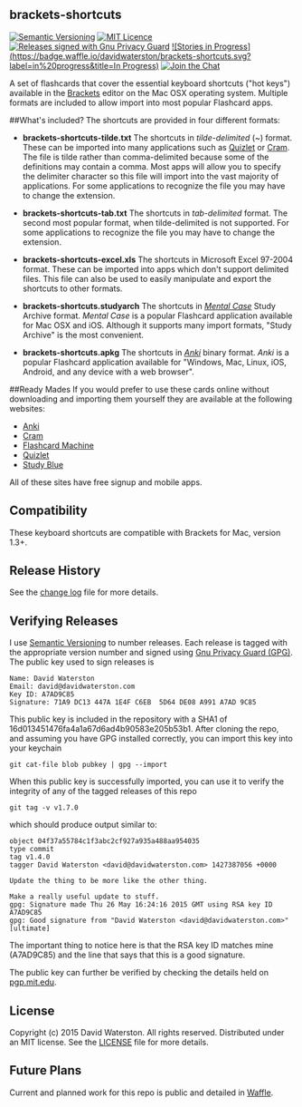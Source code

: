 ## brackets-shortcuts

[![Semantic Versioning](https://img.shields.io/badge/semver-1.1.0-lightgrey.svg)](http://semver.org)
[![MIT Licence](http://img.shields.io/badge/license-MIT-blue.svg)](https://github.com/davidwaterston/brackets-shortcuts/blob/master/LICENSE)
[![Releases signed with Gnu Privacy Guard](https://img.shields.io/badge/gpg-signed-green.svg)](#verifying-releases)
[![Stories in Progress](https://badge.waffle.io/davidwaterston/brackets-shortcuts.svg?label=in%20progress&title=In Progress)](http://waffle.io/davidwaterston/brackets-shortcuts)
[![Join the Chat](https://badges.gitter.im/Join%20Chat.svg)](https://gitter.im/davidwaterston/brackets-shortcuts)


A set of flashcards that cover the essential keyboard shortcuts ("hot keys") available in the [Brackets](http://brackets.io/) editor on the Mac OSX operating system. Multiple formats are included to allow import into most popular Flashcard apps.


##What's included?
The shortcuts are provided in four different formats:

- **brackets-shortcuts-tilde.txt**
The shortcuts in *tilde-delimited* (~) format. These can be imported into many applications such as [Quizlet](http://quizlet.com) or [Cram](http://www.cram.com).
The file is tilde rather than comma-delimited because some of the definitions may contain a comma. Most apps will allow you to specify the delimiter character so this file will import into the vast majority of applications.
For some applications to recognize the file you may have to change the extension.

- **brackets-shortcuts-tab.txt**
The shortcuts in *tab-delimited* format. The second most popular format, when tilde-delimited is not supported.
For some applications to recognize the file you may have to change the extension.

- **brackets-shortcuts-excel.xls**
The shortcuts in Microsoft Excel 97-2004 format. These can be imported into apps which don't support delimited files.
This file can also be used to easily manipulate and export the shortcuts to other formats.

- **brackets-shortcuts.studyarch**
The shortcuts in [*Mental Case*](http://www.mentalcaseapp.com) Study Archive format. *Mental Case* is a popular Flashcard application available for Mac OSX and iOS. Although it supports many import formats, "Study Archive" is the most convenient.

- **brackets-shortcuts.apkg**
The shortcuts in [*Anki*](http://ankisrs.net/) binary format. *Anki* is a popular Flashcard application available for "Windows, Mac, Linux, iOS, Android, and any device with a web browser".


##Ready Mades
If you would prefer to use these cards online without downloading and importing them yourself they are available at the following websites:

* [Anki](https://ankiweb.net/shared/info/1533444539)
* [Cram](http://www.cram.com/flashcards/brackets-for-mac-version-13-5842118)
* [Flashcard Machine](http://www.flashcardmachine.com/flashcards/?topic_id=3247613)
* [Quizlet](https://quizlet.com/82915780/brackets-for-mac-version-13-flash-cards)
* [Study Blue](https://www.studyblue.com/#flashcard/view/14662571)

All of these sites have free signup and mobile apps.


## Compatibility
These keyboard shortcuts are compatible with Brackets for Mac, version 1.3+.


## Release History
See the [change log](https://github.com/davidwaterston/brackets-shortcuts/blob/master/CHANGELOG.md) file for more details.


## Verifying Releases
I use <a href="http://semver.org" target="_blank" alt="Semantic Versioning">Semantic Versioning</a> to number releases. Each release is tagged with the appropriate version number and signed using <a href="https://www.gnupg.org" target="_blank" alt="Gnu Privacy Guard (GPG)">Gnu Privacy Guard (GPG)</a>. The public key used to sign releases is
```
Name: David Waterston
Email: david@davidwaterston.com
Key ID: A7AD9C85
Signature: 71A9 DC13 447A 1E4F C6EB  5D64 DE08 A991 A7AD 9C85
```
This public key is included in the repository with a SHA1 of 16d013451476fa4a1a67d6ad4b90583e205b53b1.
After cloning the repo, and assuming you have GPG installed correctly, you can import this key into your keychain
```
git cat-file blob pubkey | gpg --import
```
When this public key is successfully imported, you can use it to verify the integrity of any of the tagged releases of this repo
```
git tag -v v1.7.0
```
which should produce output similar to:
```
object 04f37a55784c1f3abc2cf927a935a488aa954035
type commit
tag v1.4.0
tagger David Waterston <david@davidwaterston.com> 1427387056 +0000

Update the thing to be more like the other thing.

Make a really useful update to stuff.
gpg: Signature made Thu 26 May 16:24:16 2015 GMT using RSA key ID A7AD9C85
gpg: Good signature from "David Waterston <david@davidwaterston.com>" [ultimate]
```
The important thing to notice here is that the RSA key ID matches mine (A7AD9C85) and the line that says that this is a good signature.

  The public key can further be verified by checking the details held on <a href="http://pgp.mit.edu/pks/lookup?search=david%40davidwaterston.com&op=index&fingerprint=on&exact=on" target="_blank" alt="pgp.mit.edu">pgp.mit.edu</a>.


## License
Copyright (c) 2015 David Waterston. All rights reserved.
Distributed under an MIT license. See the [LICENSE](https://github.com/davidwaterston/brackets-shortcuts/blob/master/LICENSE) file for more details.

## Future Plans
Current and planned work for this repo is public and detailed in [Waffle](https://waffle.io/davidwaterston/brackets-shortcuts).

